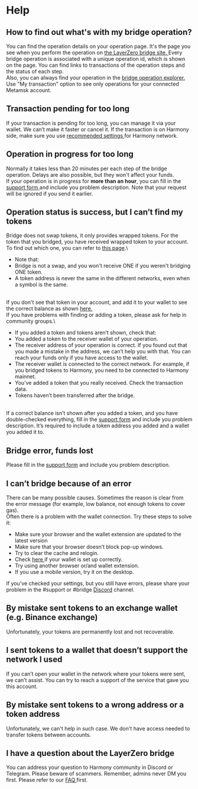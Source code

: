 # Help

## How to find out what's with my bridge operation?

You can find the operation details on your operation page. It's the page you see when you perform the operation on [the LayerZero bridge site. ](https://bridge.harmony.one/)Every bridge operation is associated with a unique operation id, which is shown on the page. You can find links to transactions of the operation steps and the status of each step.\
Also, you can always find your operation in the [bridge operation explorer.](https://bridge.harmony.one/explorer) Use "My transaction" option to see only operations for your connected Metamsk account.

## Transaction pending for too long

If your transaction is pending for too long, you can manage it via your wallet. We can’t make it faster or cancel it. If the transaction is on Harmony side, make sure you use [recommended settings ](https://docs.harmony.one/home/general/wallets/browser-extensions-wallets/metamask-wallet/adding-harmony)for Harmony network.

## Operation in progress for too long

Normally it takes less than 20 minutes per each step of the bridge operation. Delays are also possible, but they won't affect your funds.\
If your operation is in progress for **more than an hour**, you can fill in the [support form ](https://bridge.harmony.one/support)and include you problem description. Note that your request will be ignored if you send it earlier.

## Operation status is success, but I can’t find my tokens

Bridge does not swap tokens, it only provides wrapped tokens. For the token that you bridged, you have received wrapped token to your account. To find out which one, you can refer to [this page](faq/token-address.md).\


* Note that:
* Bridge is not a swap, and you won't receive ONE if you weren't bridging ONE token.
* A token address is never the same in the different networks, even when a symbol is the same.

\
If you don't see that token in your account, and add it to your wallet to see the correct balance as shown [here.](https://docs.harmony.one/home/general/wallets/browser-extensions-wallets/metamask-wallet/adding-custom-harmony-tokens)\
If you have problems with finding or adding a token, please ask for help in community groups.\


* If you added a token and tokens aren’t shown, check that:
* You added a token to the receiver wallet of your operation.
* The receiver address of your operation is correct. If you found out that you made a mistake in the address, we can’t help you with that. You can reach your funds only if you have access to the wallet.
* The receiver wallet is connected to the correct network. For example, if you bridged tokens to Harmony, you need to be connected to Harmony mainnet.
* You’ve added a token that you really received. Check the transaction data.
* Tokens haven’t been transferred after the bridge.

\
If a correct balance isn’t shown after you added a token, and you have double-checked everything, fill in the [support form](https://bridge.harmony.one/support) and include you problem description. It’s required to include a token address you added and a wallet you added it to.

## Bridge error, funds lost

Please fill in the [support form](https://bridge.harmony.one/support) and include you problem description.

## I can’t bridge because of an error

There can be many possible causes. Sometimes the reason is clear from the error message (for example, low balance, not enough tokens to cover gas).\
Often there is a problem with the wallet connection. Try these steps to solve it:

* Make sure your browser and the wallet extension are updated to the latest version
* Make sure that your browser doesn’t block pop-up windows.
* Try to clear the cache and relogin.
* Check [here ](https://docs.harmony.one/home/general/wallets/browser-extensions-wallets/metamask-wallet/adding-harmony)if your wallet is set up correctly.
* Try using another browser or/and wallet extension.
* If you use a mobile version, try it on the desktop.

If you’ve checked your settings, but you still have errors, please share your problem in the #support or #bridge [Discord](https://discord.com/invite/YJ6kgEZ5ed) channel.

## By mistake sent tokens to an exchange wallet (e.g. Binance exchange)

Unfortunately, your tokens are permanently lost and not recoverable.

## I sent tokens to a wallet that doesn’t support the network I used

If you can’t open your wallet in the network where your tokens were sent, we can’t assist. You can try to reach a support of the service that gave you this account.

## By mistake sent tokens to a wrong address or a token address

Unfortunately, we can't help in such case. We don't have access needed to transfer tokens between accounts.

## I have a question about the LayerZero bridge

You can address your question to Harmony community in Discord or Telegram. Please beware of scammers. Remember, admins never DM you first. Please refer to our [FAQ ](https://docs.harmony.one/home/general/bridges/layerzero-bridge/faq)first.
